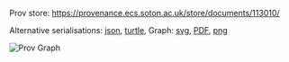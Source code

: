 
Prov store: https://provenance.ecs.soton.ac.uk/store/documents/113010/

Alternative serialisations: [json](https://provenance.ecs.soton.ac.uk/store/documents/113010.json), [turtle](https://provenance.ecs.soton.ac.uk/store/documents/113010.ttl),
Graph: [svg](https://provenance.ecs.soton.ac.uk/store/documents/113010.svg), [PDF](https://provenance.ecs.soton.ac.uk/store/documents/113010.pdf), [png](https://provenance.ecs.soton.ac.uk/store/documents/113010.png)

![Prov Graph](https://provenance.ecs.soton.ac.uk/store/documents/113010.png)

        